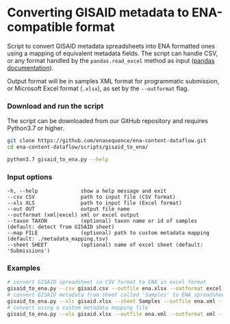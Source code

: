 # Converting GISAID metadata to ENA-compatible format

Script to convert GISAID metadata spreadsheets into ENA formatted ones using a mapping of equivalent metadata fields.
The script can handle CSV, or any format handled by the `pandas.read_excel` method as input ([pandas documentation](https://pandas.pydata.org/pandas-docs/stable/reference/api/pandas.read_excel.html)).

Output format will be in samples XML format for programmatic submission, or Microsoft Excel format (`.xlsx`), as set by the `--outformat` flag.

### Download and run the script
The script can be downloaded from our GitHub repository and requires Python3.7 or higher.
```bash
git clone https://github.com/enasequence/ena-content-dataflow.git
cd ena-content-dataflow/scripts/gisaid_to_ena/

python3.7 gisaid_to_ena.py --help
```

### Input options
```
-h, --help              show a help message and exit
--csv CSV               path to input file (CSV format)
--xls XLS               path to input file (Excel format)
--out OUT               output file name
--outformat (xml|excel) xml or excel output
--taxon TAXON           (optional) taxon name or id of samples (default: detect from GISAID sheet)
--map FILE              (optional) path to custom metadata mapping (default: ./metadata_mapping.tsv)
--sheet SHEET           (optional) name of excel sheet (default: 'Submissions')
```

### Examples
```bash
# convert GISAID spreadsheet in CSV format to ENA in excel format
gisaid_to_ena.py --csv gisaid.csv --outfile ena.xlsx --outformat excel
# convert GISAID metadata from sheet called 'Samples' to ENA spreadsheet
gisaid_to_ena.py --xls gisaid.xlsx --sheet Samples --outfile ena.xml --outformat xml
# convert using a custom metadata mapping file
gisaid_to_ena.py --xls gisaid.xlsx --outfile ena.xml --outformat xml --map path/to/mapping.tsv
```
